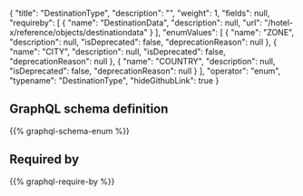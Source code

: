 {
  "title": "DestinationType",
  "description": "",
  "weight": 1,
  "fields": null,
  "requireby": [
    {
      "name": "DestinationData",
      "description": null,
      "url": "/hotel-x/reference/objects/destinationdata"
    }
  ],
  "enumValues": [
    {
      "name": "ZONE",
      "description": null,
      "isDeprecated": false,
      "deprecationReason": null
    },
    {
      "name": "CITY",
      "description": null,
      "isDeprecated": false,
      "deprecationReason": null
    },
    {
      "name": "COUNTRY",
      "description": null,
      "isDeprecated": false,
      "deprecationReason": null
    }
  ],
  "operator": "enum",
  "typename": "DestinationType",
  "hideGithubLink": true
}
## GraphQL schema definition

{{% graphql-schema-enum %}}

## Required by

{{% graphql-require-by %}}
